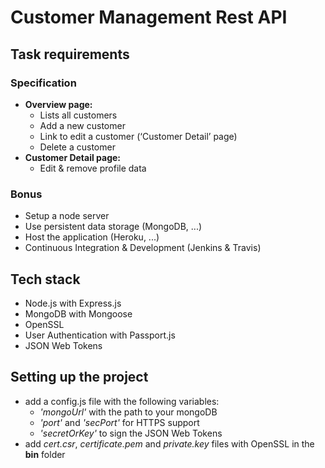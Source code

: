 # Customer Management Rest API

## Task requirements
### Specification
- **Overview page:**
    - Lists all customers
    - Add a new customer
    - Link to edit a customer (‘Customer Detail’ page)
    - Delete a customer
- **Customer Detail page:**
    - Edit & remove profile data

### Bonus
- Setup a node server
- Use persistent data storage (MongoDB, ...)
- Host the application (Heroku, ...)
- Continuous Integration & Development (Jenkins & Travis)

## Tech stack
- Node.js with Express.js
- MongoDB with Mongoose
- OpenSSL
- User Authentication with Passport.js
- JSON Web Tokens

## Setting up the project
- add a config.js file with the following variables:
    - *'mongoUrl'* with the path to your mongoDB
    - *'port'* and *'secPort'* for HTTPS support
    - *'secretOrKey'* to sign the JSON Web Tokens
- add *cert.csr*, *certificate.pem* and *private.key* files with OpenSSL in the **bin** folder
